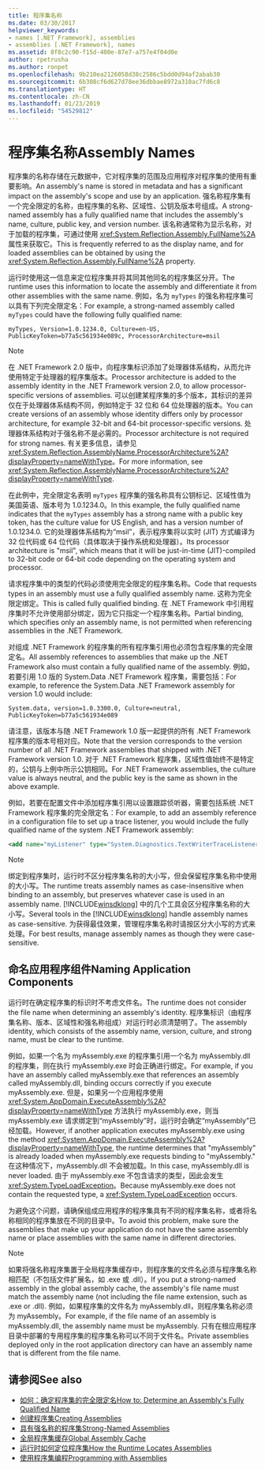 ```yaml
---
title: 程序集名称
ms.date: 03/30/2017
helpviewer_keywords:
- names [.NET Framework], assemblies
- assemblies [.NET Framework], names
ms.assetid: 8f8c2c90-f15d-400e-87e7-a757e4f04d0e
author: rpetrusha
ms.author: ronpet
ms.openlocfilehash: 9b210ea2126058d38c2586c5bdd0d94af2abab30
ms.sourcegitcommit: 6b308cf6d627d78ee36dbbae8972a310ac7fd6c8
ms.translationtype: HT
ms.contentlocale: zh-CN
ms.lasthandoff: 01/23/2019
ms.locfileid: "54529812"
---
```

# <a name="assembly-names"></a><span data-ttu-id="e5c0a-102">程序集名称</span><span class="sxs-lookup"><span data-stu-id="e5c0a-102">Assembly Names</span></span>
<span data-ttu-id="e5c0a-103">程序集的名称存储在元数据中，它对程序集的范围及应用程序对程序集的使用有重要影响。</span><span class="sxs-lookup"><span data-stu-id="e5c0a-103">An assembly's name is stored in metadata and has a significant impact on the assembly's scope and use by an application.</span></span> <span data-ttu-id="e5c0a-104">强名称程序集有一个完全限定的名称，由程序集的名称、区域性、公钥及版本号组成。</span><span class="sxs-lookup"><span data-stu-id="e5c0a-104">A strong-named assembly has a fully qualified name that includes the assembly's name, culture, public key, and version number.</span></span> <span data-ttu-id="e5c0a-105">该名称通常称为显示名称，对于加载的程序集，可通过使用 <xref:System.Reflection.Assembly.FullName%2A> 属性来获取它。</span><span class="sxs-lookup"><span data-stu-id="e5c0a-105">This is frequently referred to as the display name, and for loaded assemblies can be obtained by using the <xref:System.Reflection.Assembly.FullName%2A> property.</span></span>  
  
 <span data-ttu-id="e5c0a-106">运行时使用这一信息来定位程序集并将其同其他同名的程序集区分开。</span><span class="sxs-lookup"><span data-stu-id="e5c0a-106">The runtime uses this information to locate the assembly and differentiate it from other assemblies with the same name.</span></span> <span data-ttu-id="e5c0a-107">例如，名为 `myTypes` 的强名称程序集可以具有下列完全限定名：</span><span class="sxs-lookup"><span data-stu-id="e5c0a-107">For example, a strong-named assembly called `myTypes` could have the following fully qualified name:</span></span>  
  
```  
myTypes, Version=1.0.1234.0, Culture=en-US, PublicKeyToken=b77a5c561934e089c, ProcessorArchitecture=msil  
```  
  
> [!NOTE]
>  <span data-ttu-id="e5c0a-108">在 .NET Framework 2.0 版中，向程序集标识添加了处理器体系结构，从而允许使用特定于处理器的程序集版本。</span><span class="sxs-lookup"><span data-stu-id="e5c0a-108">Processor architecture is added to the assembly identity in the .NET Framework version 2.0, to allow processor-specific versions of assemblies.</span></span> <span data-ttu-id="e5c0a-109">可以创建某程序集的多个版本，其标识的差异仅在于处理器体系结构不同，例如特定于 32 位和 64 位处理器的版本。</span><span class="sxs-lookup"><span data-stu-id="e5c0a-109">You can create versions of an assembly whose identity differs only by processor architecture, for example 32-bit and 64-bit processor-specific versions.</span></span> <span data-ttu-id="e5c0a-110">处理器体系结构对于强名称不是必需的。</span><span class="sxs-lookup"><span data-stu-id="e5c0a-110">Processor architecture is not required for strong names.</span></span> <span data-ttu-id="e5c0a-111">有关更多信息，请参见<xref:System.Reflection.AssemblyName.ProcessorArchitecture%2A?displayProperty=nameWithType>。</span><span class="sxs-lookup"><span data-stu-id="e5c0a-111">For more information, see <xref:System.Reflection.AssemblyName.ProcessorArchitecture%2A?displayProperty=nameWithType>.</span></span>  
  
 <span data-ttu-id="e5c0a-112">在此例中，完全限定名表明 `myTypes` 程序集的强名称具有公钥标记、区域性值为美国英语、版本号为 1.0.1234.0。</span><span class="sxs-lookup"><span data-stu-id="e5c0a-112">In this example, the fully qualified name indicates that the `myTypes` assembly has a strong name with a public key token, has the culture value for US English, and has a version number of 1.0.1234.0.</span></span> <span data-ttu-id="e5c0a-113">它的处理器体系结构为“msil”，表示程序集将以实时 (JIT) 方式编译为 32 位代码或 64 位代码（具体取决于操作系统和处理器）。</span><span class="sxs-lookup"><span data-stu-id="e5c0a-113">Its processor architecture is "msil", which means that it will be just-in-time (JIT)-compiled to 32-bit code or 64-bit code depending on the operating system and processor.</span></span>  
  
 <span data-ttu-id="e5c0a-114">请求程序集中的类型的代码必须使用完全限定的程序集名称。</span><span class="sxs-lookup"><span data-stu-id="e5c0a-114">Code that requests types in an assembly must use a fully qualified assembly name.</span></span> <span data-ttu-id="e5c0a-115">这称为完全限定绑定。</span><span class="sxs-lookup"><span data-stu-id="e5c0a-115">This is called fully qualified binding.</span></span> <span data-ttu-id="e5c0a-116">在 .NET Framework 中引用程序集时不允许使用部分绑定，因为它只指定一个程序集名称。</span><span class="sxs-lookup"><span data-stu-id="e5c0a-116">Partial binding, which specifies only an assembly name, is not permitted when referencing assemblies in the .NET Framework.</span></span>  
  
 <span data-ttu-id="e5c0a-117">对组成 .NET Framework 的程序集的所有程序集引用也必须包含程序集的完全限定名。</span><span class="sxs-lookup"><span data-stu-id="e5c0a-117">All assembly references to assemblies that make up the .NET Framework also must contain a fully qualified name of the assembly.</span></span> <span data-ttu-id="e5c0a-118">例如，若要引用 1.0 版的 System.Data .NET Framework 程序集，需要包括：</span><span class="sxs-lookup"><span data-stu-id="e5c0a-118">For example, to reference the System.Data .NET Framework assembly for version 1.0 would include:</span></span>  
  
```  
System.data, version=1.0.3300.0, Culture=neutral, PublicKeyToken=b77a5c561934e089  
```  
  
 <span data-ttu-id="e5c0a-119">请注意，该版本与随 .NET Framework 1.0 版一起提供的所有 .NET Framework 程序集的版本号相对应。</span><span class="sxs-lookup"><span data-stu-id="e5c0a-119">Note that the version corresponds to the version number of all .NET Framework assemblies that shipped with .NET Framework version 1.0.</span></span> <span data-ttu-id="e5c0a-120">对于 .NET Framework 程序集，区域性值始终不是特定的，公钥与上例中所示公钥相同。</span><span class="sxs-lookup"><span data-stu-id="e5c0a-120">For .NET Framework assemblies, the culture value is always neutral, and the public key is the same as shown in the above example.</span></span>  
  
 <span data-ttu-id="e5c0a-121">例如，若要在配置文件中添加程序集引用以设置跟踪侦听器，需要包括系统 .NET Framework 程序集的完全限定名：</span><span class="sxs-lookup"><span data-stu-id="e5c0a-121">For example, to add an assembly reference in a configuration file to set up a trace listener, you would include the fully qualified name of the system .NET Framework assembly:</span></span>  
  
```xml  
<add name="myListener" type="System.Diagnostics.TextWriterTraceListener, System, Version=1.0.3300.0, Culture=neutral, PublicKeyToken=b77a5c561934e089" initializeData="c:\myListener.log" />  
```  
  
> [!NOTE]
>  <span data-ttu-id="e5c0a-122">绑定到程序集时，运行时不区分程序集名称的大小写，但会保留程序集名称中使用的大小写。</span><span class="sxs-lookup"><span data-stu-id="e5c0a-122">The runtime treats assembly names as case-insensitive when binding to an assembly, but preserves whatever case is used in an assembly name.</span></span> <span data-ttu-id="e5c0a-123">[!INCLUDE[winsdklong](../../../includes/winsdklong-md.md)] 中的几个工具会区分程序集名称的大小写。</span><span class="sxs-lookup"><span data-stu-id="e5c0a-123">Several tools in the [!INCLUDE[winsdklong](../../../includes/winsdklong-md.md)] handle assembly names as case-sensitive.</span></span> <span data-ttu-id="e5c0a-124">为获得最佳效果，管理程序集名称时请按区分大小写的方式来处理。</span><span class="sxs-lookup"><span data-stu-id="e5c0a-124">For best results, manage assembly names as though they were case-sensitive.</span></span>  
  
## <a name="naming-application-components"></a><span data-ttu-id="e5c0a-125">命名应用程序组件</span><span class="sxs-lookup"><span data-stu-id="e5c0a-125">Naming Application Components</span></span>  
 <span data-ttu-id="e5c0a-126">运行时在确定程序集的标识时不考虑文件名。</span><span class="sxs-lookup"><span data-stu-id="e5c0a-126">The runtime does not consider the file name when determining an assembly's identity.</span></span> <span data-ttu-id="e5c0a-127">程序集标识（由程序集名称、版本、区域性和强名称组成）对运行时必须清楚明了。</span><span class="sxs-lookup"><span data-stu-id="e5c0a-127">The assembly identity, which consists of the assembly name, version, culture, and strong name, must be clear to the runtime.</span></span>  
  
 <span data-ttu-id="e5c0a-128">例如，如果一个名为 myAssembly.exe 的程序集引用一个名为 myAssembly.dll 的程序集，则在执行 myAssembly.exe 时会正确进行绑定。</span><span class="sxs-lookup"><span data-stu-id="e5c0a-128">For example, if you have an assembly called myAssembly.exe that references an assembly called myAssembly.dll, binding occurs correctly if you execute myAssembly.exe.</span></span> <span data-ttu-id="e5c0a-129">但是，如果另一个应用程序使用 <xref:System.AppDomain.ExecuteAssembly%2A?displayProperty=nameWithType> 方法执行 myAssembly.exe，则当 myAssembly.exe 请求绑定到“myAssembly”时，运行时会确定“myAssembly”已经加载。</span><span class="sxs-lookup"><span data-stu-id="e5c0a-129">However, if another application executes myAssembly.exe using the method <xref:System.AppDomain.ExecuteAssembly%2A?displayProperty=nameWithType>, the runtime determines that "myAssembly" is already loaded when myAssembly.exe requests binding to "myAssembly."</span></span> <span data-ttu-id="e5c0a-130">在这种情况下，myAssembly.dll 不会被加载。</span><span class="sxs-lookup"><span data-stu-id="e5c0a-130">In this case, myAssembly.dll is never loaded.</span></span> <span data-ttu-id="e5c0a-131">由于 myAssembly.exe 不包含请求的类型，因此会发生 <xref:System.TypeLoadException>。</span><span class="sxs-lookup"><span data-stu-id="e5c0a-131">Because myAssembly.exe does not contain the requested type, a <xref:System.TypeLoadException> occurs.</span></span>  
  
 <span data-ttu-id="e5c0a-132">为避免这个问题，请确保组成应用程序的程序集具有不同的程序集名称，或者将名称相同的程序集放在不同的目录中。</span><span class="sxs-lookup"><span data-stu-id="e5c0a-132">To avoid this problem, make sure the assemblies that make up your application do not have the same assembly name or place assemblies with the same name in different directories.</span></span>  
  
> [!NOTE]
>  <span data-ttu-id="e5c0a-133">如果将强名称程序集置于全局程序集缓存中，则程序集的文件名必须与程序集名称相匹配（不包括文件扩展名，如 .exe 或 .dll）。</span><span class="sxs-lookup"><span data-stu-id="e5c0a-133">If you put a strong-named assembly in the global assembly cache, the assembly's file name must match the assembly name (not including the file name extension, such as .exe or .dll).</span></span> <span data-ttu-id="e5c0a-134">例如，如果程序集的文件名为 myAssembly.dll，则程序集名称必须为 myAssembly。</span><span class="sxs-lookup"><span data-stu-id="e5c0a-134">For example, if the file name of an assembly is myAssembly.dll, the assembly name must be myAssembly.</span></span> <span data-ttu-id="e5c0a-135">只有在根应用程序目录中部署的专用程序集的程序集名称可以不同于文件名。</span><span class="sxs-lookup"><span data-stu-id="e5c0a-135">Private assemblies deployed only in the root application directory can have an assembly name that is different from the file name.</span></span>  
  
## <a name="see-also"></a><span data-ttu-id="e5c0a-136">请参阅</span><span class="sxs-lookup"><span data-stu-id="e5c0a-136">See also</span></span>
- [<span data-ttu-id="e5c0a-137">如何：确定程序集的完全限定名</span><span class="sxs-lookup"><span data-stu-id="e5c0a-137">How to: Determine an Assembly's Fully Qualified Name</span></span>](../../../docs/framework/app-domains/how-to-determine-assembly-fully-qualified-name.md)
- [<span data-ttu-id="e5c0a-138">创建程序集</span><span class="sxs-lookup"><span data-stu-id="e5c0a-138">Creating Assemblies</span></span>](../../../docs/framework/app-domains/create-assemblies.md)
- [<span data-ttu-id="e5c0a-139">具有强名称的程序集</span><span class="sxs-lookup"><span data-stu-id="e5c0a-139">Strong-Named Assemblies</span></span>](../../../docs/framework/app-domains/strong-named-assemblies.md)
- [<span data-ttu-id="e5c0a-140">全局程序集缓存</span><span class="sxs-lookup"><span data-stu-id="e5c0a-140">Global Assembly Cache</span></span>](../../../docs/framework/app-domains/gac.md)
- [<span data-ttu-id="e5c0a-141">运行时如何定位程序集</span><span class="sxs-lookup"><span data-stu-id="e5c0a-141">How the Runtime Locates Assemblies</span></span>](../../../docs/framework/deployment/how-the-runtime-locates-assemblies.md)
- [<span data-ttu-id="e5c0a-142">使用程序集编程</span><span class="sxs-lookup"><span data-stu-id="e5c0a-142">Programming with Assemblies</span></span>](../../../docs/framework/app-domains/programming-with-assemblies.md)
